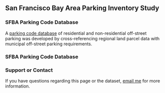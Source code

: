 ## San Francisco Bay Area Parking Inventory Study
### SFBA Parking Code Database
A [parking code database](/ParkingRequirementsbyCity.html) of residential and non-residential off-street parking was developed by cross-referencing regional land parcel data with municipal off-street parking requirements. 

### SFBA Parking Code Database

### Support or Contact

If you have questions regarding this page or the dataset, [email me](ruili11@asu.edu) for more information.
